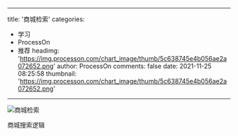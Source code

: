 
---
title: '商城检索'
categories: 
 - 学习
 - ProcessOn
 - 推荐
headimg: 'https://img.processon.com/chart_image/thumb/5c638745e4b056ae2a072652.png'
author: ProcessOn
comments: false
date: 2021-11-25 08:25:58
thumbnail: 'https://img.processon.com/chart_image/thumb/5c638745e4b056ae2a072652.png'
---

<div>   
<img class="thumb" alt="商城检索" src="https://img.processon.com/chart_image/thumb/5c638745e4b056ae2a072652.png" referrerpolicy="no-referrer">
<p>商城搜索逻辑</p>  
</div>
            